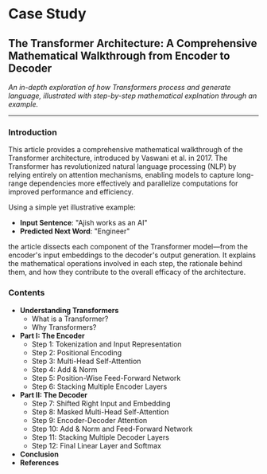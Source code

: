 # Case Study

## The Transformer Architecture: A Comprehensive Mathematical Walkthrough from Encoder to Decoder

*An in-depth exploration of how Transformers process and generate language, illustrated with step-by-step mathematical explnation through an example.*

---

### Introduction

This article provides a comprehensive mathematical walkthrough of the Transformer architecture, introduced by Vaswani et al. in 2017. The Transformer has revolutionized natural language processing (NLP) by relying entirely on attention mechanisms, enabling models to capture long-range dependencies more effectively and parallelize computations for improved performance and efficiency.

Using a simple yet illustrative example:

- **Input Sentence**: "Ajish works as an AI"
- **Predicted Next Word**: "Engineer"

the article dissects each component of the Transformer model—from the encoder's input embeddings to the decoder's output generation. It explains the mathematical operations involved in each step, the rationale behind them, and how they contribute to the overall efficacy of the architecture.

### Contents

- **Understanding Transformers**
  - What is a Transformer?
  - Why Transformers?
- **Part I: The Encoder**
  - Step 1: Tokenization and Input Representation
  - Step 2: Positional Encoding
  - Step 3: Multi-Head Self-Attention
  - Step 4: Add & Norm
  - Step 5: Position-Wise Feed-Forward Network
  - Step 6: Stacking Multiple Encoder Layers
- **Part II: The Decoder**
  - Step 7: Shifted Right Input and Embedding
  - Step 8: Masked Multi-Head Self-Attention
  - Step 9: Encoder-Decoder Attention
  - Step 10: Add & Norm and Feed-Forward Network
  - Step 11: Stacking Multiple Decoder Layers
  - Step 12: Final Linear Layer and Softmax
- **Conclusion**
- **References**
